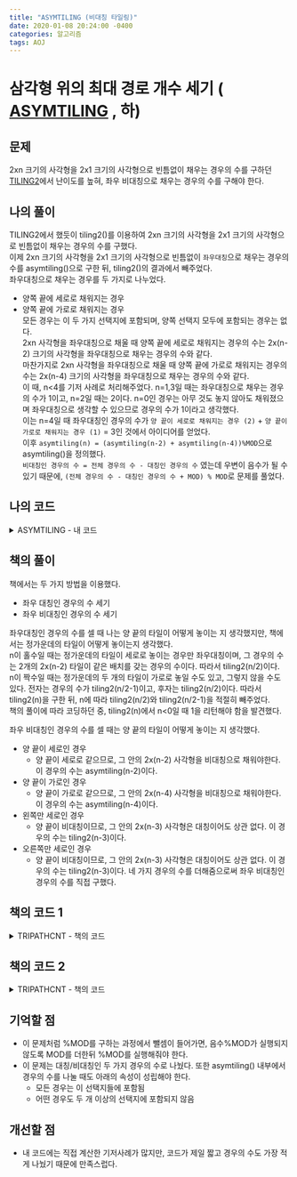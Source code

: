 ```yaml
---
title: "ASYMTILING (비대칭 타일링)"
date: 2020-01-08 20:24:00 -0400
categories: 알고리즘
tags: AOJ
---
```


# 삼각형 위의 최대 경로 개수 세기 ( [ASYMTILING](https://algospot.com/judge/problem/read/ASYMTILING) , 하)

## 문제
2xn 크기의 사각형을 2x1 크기의 사각형으로 빈틈없이 채우는 경우의 수를 구하던 [TILING2](https://algospot.com/judge/problem/read/TILING2)에서 난이도를 높혀, 좌우 비대칭으로 채우는 경우의 수를 구해야 한다.  

## 나의 풀이
TILING2에서 했듯이 tiling2()를 이용하여 2xn 크기의 사각형을 2x1 크기의 사각형으로 빈틈없이 채우는 경우의 수를 구했다.  
이제 2xn 크기의 사각형을 2x1 크기의 사각형으로 빈틈없이 `좌우대칭`으로 채우는 경우의 수를 asymtiling()으로 구한 뒤, tiling2()의 결과에서 빼주었다.  
좌우대칭으로 채우는 경우를 두 가지로 나누었다.
- 양쪽 끝에 세로로 채워지는 경우  
- 양쪽 끝에 가로로 채워지는 경우  
모든 경우는 이 두 가지 선택지에 포함되며, 양쪽 선택지 모두에 포함되는 경우는 없다.  
2xn 사각형을 좌우대칭으로 채울 때 양쪽 끝에 세로로 채워지는 경우의 수는 2x(n-2) 크기의 사각형을 좌우대칭으로 채우는 경우의 수와 같다.  
마찬가지로 2xn 사각형을 좌우대칭으로 채울 때 양쪽 끝에 가로로 채워지는 경우의 수는 2x(n-4) 크기의 사각형을 좌우대칭으로 채우는 경우의 수와 같다.  
이 때, n<4를 기저 사례로 처리해주었다. n=1,3일 때는 좌우대칭으로 채우는 경우의 수가 1이고, n=2일 때는 2이다. n=0인 경우는 아무 것도 놓지 않아도 채워졌으며 좌우대칭으로 생각할 수 있으므로 경우의 수가 1이라고 생각했다.  
이는 n=4일 때 좌우대칭인 경우의 수가 `양 끝이 세로로 채워지는 경우 (2)` + `양 끝이 가로로 채워지는 경우 (1)` = 3인 것에서 아이디어를 얻었다.  
이후 `asymtiling(n) = (asymtiling(n-2) + asymtiling(n-4))%MOD`으로 asymtiling()을 정의했다.  
`비대칭인 경우의 수 = 전체 경우의 수 - 대칭인 경우의 수` 였는데 우변이 음수가 될 수 있기 때문에, `(전체 경우의 수 - 대칭인 경우의 수 + MOD) % MOD`로 문제를 풀었다.  

  
## 나의 코드

<details>
<summary>ASYMTILING - 내 코드</summary>
<div markdown="1">

```
#include <stdio.h>
#include <string.h>
#include <iostream>
#include <utility>
#include <vector>
#include <algorithm>
#include <climits>

#ifdef _MSC_VER
#define _CRT_SCURE_NO_WARNINGS
#endif

using namespace std;
const int MOD = 1000000007;
int cache[101];
int asymcache[101];
int n;
int tiling2(int n);
int asymtiling(int n);
int main()
{
    ios::sync_with_stdio(false);
    cin.tie(NULL);
    int iters;
    cin >> iters;
    vector<int> answer;
    
    for (int i = 0; i < iters; i++)
    {
        // 메모이제이션할 메모리 초기화
        memset(cache, 0, sizeof cache);
        memset(asymcache, 0, sizeof asymcache);
        
        cin >> n;
        answer.push_back((tiling2(n)-asymtiling(n)+MOD)%MOD);
    }
    for (int i = 0; i < iters; i++)
    {
        cout << answer[i] << endl;
    }
    return 0;
}

int tiling2(int n)
{
    if (n <= 2)
        return (n > 0 ? n : 0);
    int &ret = cache[n];
    if( ret != 0)
        return ret;
    ret = (tiling2(n - 2) + tiling2(n - 1) ) % MOD;
    return ret;
}

int asymtiling(int n) {
    if (n<=3)
        return (n==2?n:1);
    int& ret = asymcache[n];
    if( ret != 0)
        return ret;
    ret =  (asymtiling(n-2)+asymtiling(n-4))%MOD;
    return ret;
    
}
```  

</div>
</details>  


## 책의 풀이
책에서는 두 가지 방법을 이용했다.  
- 좌우 대칭인 경우의 수 세기
- 좌우 비대칭인 경우의 수 세기
  
좌우대칭인 경우의 수를 셀 때 나는 양 끝의 타일이 어떻게 놓이는 지 생각했지만, 책에서는 정가운데의 타일이 어떻게 놓이는지 생각했다.  
n이 홀수일 때는 정가운데의 타일이 세로로 놓이는 경우만 좌우대칭이며, 그 경우의 수는 2개의 2x(n-2) 타일이 같은 배치를 갖는 경우의 수이다. 따라서 tiling2(n/2)이다.  
n이 짝수일 때는 정가운데의 두 개의 타일이 가로로 놓일 수도 있고, 그렇지 않을 수도 있다. 전자는 경우의 수가 tiling2(n/2-1)이고, 후자는 tiling2(n/2)이다.
따라서 tiling2(n)을 구한 뒤, n에 따라 tiling2(n/2)와 tiling2(n/2-1)을 적절히 빼주었다.  
책의 풀이에 따라 코딩하던 중, tiling2(n)에서 n<0일 때 1을 리턴해야 함을 발견했다. 
  
좌우 비대칭인 경우의 수를 셀 때는 양 끝의 타일이 어떻게 놓이는 지 생각했다. 
- 양 끝이 세로인 경우
  - 양 끝이 세로로 같으므로, 그 안의 2x(n-2) 사각형을 비대칭으로 채워야한다. 이 경우의 수는 asymtiling(n-2)이다.
- 양 끝이 가로인 경우
  - 양 끝이 가로로 같으므로, 그 안의 2x(n-4) 사각형을 비대칭으로 채워야한다. 이 경우의 수는 asymtiling(n-4)이다.
- 왼쪽만 세로인 경우
  - 양 끝이 비대칭이므로, 그 안의 2x(n-3) 사각형은 대칭이어도 상관 없다. 이 경우의 수는 tiling2(n-3)이다.
- 오른쪽만 세로인 경우
  - 양 끝이 비대칭이므로, 그 안의 2x(n-3) 사각형은 대칭이어도 상관 없다. 이 경우의 수는 tiling2(n-3)이다.
네 가지 경우의 수를 더해줌으로써 좌우 비대칭인 경우의 수를 직접 구했다.


## 책의 코드 1

<details>
<summary>TRIPATHCNT - 책의 코드</summary>
<div markdown="1">

  
```
#include <stdio.h>
#include <string.h>
#include <iostream>
#include <utility>
#include <vector>
#include <algorithm>
#include <climits>

#ifdef _MSC_VER
#define _CRT_SCURE_NO_WARNINGS
#endif

using namespace std;
const int MOD = 1000000007;
int cache[101];
int asymcache[101];
int n;
int tiling2(int n);
int asymtiling(int n);
int main()
{
    ios::sync_with_stdio(false);
    cin.tie(NULL);
    int iters;
    cin >> iters;
    vector<int> answer;
    
    for (int i = 0; i < iters; i++)
    {
        // 메모이제이션할 메모리 초기화
        memset(cache, 0, sizeof cache);
        memset(asymcache, 0, sizeof asymcache);
        
        cin >> n;
        answer.push_back(asymtiling(n));
    }
    for (int i = 0; i < iters; i++)
    {
        cout << answer[i] << endl;
    }
    return 0;
}

int tiling2(int n)
{
    if (n <= 2)
        return (n > 0 ? n : 1);
    int &ret = cache[n];
    if( ret != 0)
        return ret;
    ret = (tiling2(n - 2) + tiling2(n - 1) ) % MOD;
    return ret;
}

int asymtiling(int n) {    
    int& ret = asymcache[n];
    if( ret != 0)
        return ret;
    ret = tiling2(n);
    if (n%2==1)
        ret = (ret - tiling2(n/2) + MOD)%MOD;
    else {
        ret = (ret - tiling2(n/2) + MOD)%MOD;
        ret = (ret - tiling2(n/2-1) + MOD)%MOD;
    }
    return ret;    
}
```
</div>
</details>  
  

## 책의 코드 2

<details>
<summary>TRIPATHCNT - 책의 코드</summary>
<div markdown="1">

  
```
#include <stdio.h>
#include <string.h>
#include <iostream>
#include <utility>
#include <vector>
#include <algorithm>
#include <climits>

#ifdef _MSC_VER
#define _CRT_SCURE_NO_WARNINGS
#endif

using namespace std;
const int MOD = 1000000007;
int cache[101];
int asymcache[101];
int n;
int tiling2(int n);
int asymtiling(int n);
int main()
{
    ios::sync_with_stdio(false);
    cin.tie(NULL);
    int iters;
    cin >> iters;
    vector<int> answer;
    
    for (int i = 0; i < iters; i++)
    {
        // 메모이제이션할 메모리 초기화
        memset(cache, 0, sizeof cache);
        memset(asymcache, 0, sizeof asymcache);
        
        cin >> n;
        answer.push_back(asymtiling(n));
    }
    for (int i = 0; i < iters; i++)
    {
        cout << answer[i] << endl;
    }
    return 0;
}

int tiling2(int n)
{
    if (n <= 2)
        return (n > 0 ? n : 0);
    int &ret = cache[n];
    if( ret != 0)
        return ret;
    ret = (tiling2(n - 2) + tiling2(n - 1) ) % MOD;
    return ret;
}

int asymtiling(int n) {    
    if (n<=2)
        return 0;
    int& ret = asymcache[n];
    if( ret != 0)
        return ret;
    
    ret = asymtiling(n-2)%MOD;
    ret = (ret + asymtiling(n-4) )%MOD;
    ret = (ret + tiling2(n-3) )%MOD;
    ret = (ret + tiling2(n-3) )%MOD;

    return ret;    
}
```
</div>
</details>  
  
## 기억할 점
- 이 문제처럼 %MOD를 구하는 과정에서 뺄셈이 들어가면, 음수%MOD가 실행되지 않도록 MOD를 더한뒤 %MOD를 실행해줘야 한다.
- 이 문제는 대칭/비대칭인 두 가지 경우의 수로 나눴다. 또한 asymtiling() 내부에서 경우의 수를 나눌 때도 아래의 속성이 성립해야 한다.
  - 모든 경우는 이 선택지들에 포함됨
  - 어떤 경우도 두 개 이상의 선택지에 포함되지 않음

## 개선할 점
- 내 코드에는 직접 계산한 기저사례가 많지만, 코드가 제일 짧고 경우의 수도 가장 적게 나눴기 때문에 만족스럽다.